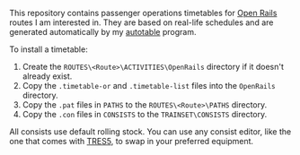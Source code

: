 This repository contains passenger operations timetables for [Open Rails](http://openrails.org/) routes I am interested in. They are based on real-life schedules and are generated automatically by my [autotable](https://github.com/YoRyan/autotable) program.

To install a timetable:

1. Create the `ROUTES\<Route>\ACTIVITIES\OpenRails` directory if it doesn't already exist.
2. Copy the `.timetable-or` and `.timetable-list` files into the `OpenRails` directory.
3. Copy the `.pat` files in `PATHS` to the `ROUTES\<Route>\PATHS` directory.
4. Copy the `.con` files in `CONSISTS` to the `TRAINSET\CONSISTS` directory.

All consists use default rolling stock. You can use any consist editor, like the one that comes with [TRES5](http://koniec.org/tsre5/), to swap in your preferred equipment.
